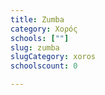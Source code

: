```yaml
---
title: Zumba
category: Χορός
schools: [""]
slug: zumba
slugCategory: xoros
schoolscount: 0

---
```





